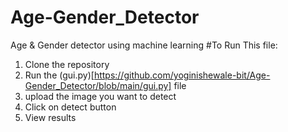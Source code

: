 # Age-Gender_Detector
Age &amp; Gender detector using machine learning
#To Run This file:
1) Clone the repository
2) Run the (gui.py)[https://github.com/yoginishewale-bit/Age-Gender_Detector/blob/main/gui.py] file
3) upload the image you want to detect
4) Click on detect button
5) View results
